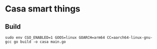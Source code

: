 # Casa smart things


## Build

```
sudo env CGO_ENABLED=1 GOOS=linux GOARCH=arm64 CC=aarch64-linux-gnu-gcc go build -o casa main.go
```

